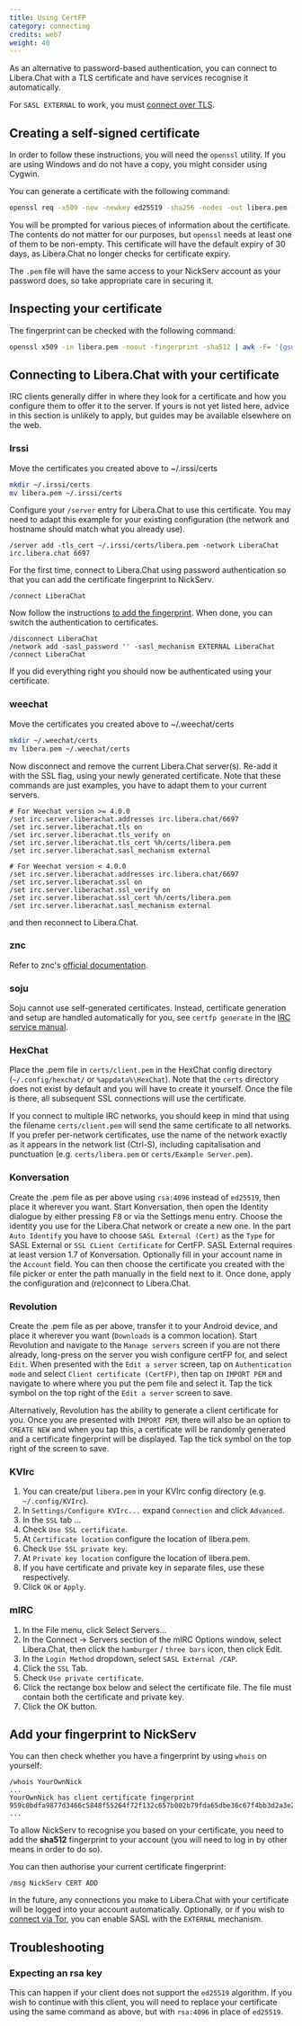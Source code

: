 ```yaml
---
title: Using CertFP
category: connecting
credits: web7
weight: 40
---
```


As an alternative to password-based authentication, you can connect to
Libera.Chat with a TLS certificate and have services recognise it
automatically.

For `SASL EXTERNAL` to work, you must [connect over TLS](/guides/connect).

## Creating a self-signed certificate

In order to follow these instructions, you will need the `openssl` utility. If
you are using Windows and do not have a copy, you might consider using Cygwin.

You can generate a certificate with the following command:

```sh
openssl req -x509 -new -newkey ed25519 -sha256 -nodes -out libera.pem -keyout libera.pem
```

You will be prompted for various pieces of information about the certificate.
The contents do not matter for our purposes, but `openssl` needs at least one
of them to be non-empty. This certificate will have the default expiry of 30
days, as Libera.Chat no longer checks for certificate expiry.

The `.pem` file will have the same access to your NickServ account as your
password does, so take appropriate care in securing it.

## Inspecting your certificate

The fingerprint can be checked with the following command:

```sh
openssl x509 -in libera.pem -noout -fingerprint -sha512 | awk -F= '{gsub(":",""); print tolower ($2)}'
```

## Connecting to Libera.Chat with your certificate

IRC clients generally differ in where they look for a certificate and how you
configure them to offer it to the server. If yours is not yet listed here,
advice in this section is unlikely to apply, but guides may be available
elsewhere on the web.

### Irssi

Move the certificates you created above to ~/.irssi/certs

```sh
mkdir ~/.irssi/certs
mv libera.pem ~/.irssi/certs
```

Configure your `/server` entry for Libera.Chat to use this certificate. You
may need to adapt this example for your existing configuration (the network
and hostname should match what you already use).

```irc
/server add -tls_cert ~/.irssi/certs/libera.pem -network LiberaChat irc.libera.chat 6697
```

For the first time, connect to Libera.Chat using password authentication so
that you can add the certificate fingerprint to NickServ.

```irc
/connect LiberaChat
```

Now follow the instructions [to add the fingerprint](#add-your-fingerprint-to-nickserv).
When done, you can switch the authentication to certificates.

```irc
/disconnect LiberaChat
/network add -sasl_password '' -sasl_mechanism EXTERNAL LiberaChat
/connect LiberaChat
```

If you did everything right you should now be authenticated using your
certificate.

### weechat

Move the certificates you created above to ~/.weechat/certs

```sh
mkdir ~/.weechat/certs
mv libera.pem ~/.weechat/certs
```

Now disconnect and remove the current Libera.Chat server(s). Re-add it with
the SSL flag, using your newly generated certificate. Note that these commands
are just examples, you have to adapt them to your current servers.

```irc
# For Weechat version >= 4.0.0
/set irc.server.liberachat.addresses irc.libera.chat/6697
/set irc.server.liberachat.tls on
/set irc.server.liberachat.tls_verify on
/set irc.server.liberachat.tls_cert %h/certs/libera.pem
/set irc.server.liberachat.sasl_mechanism external

# For Weechat version < 4.0.0
/set irc.server.liberachat.addresses irc.libera.chat/6697
/set irc.server.liberachat.ssl on
/set irc.server.liberachat.ssl_verify on
/set irc.server.liberachat.ssl_cert %h/certs/libera.pem
/set irc.server.liberachat.sasl_mechanism external
```

and then reconnect to Libera.Chat.

### znc

Refer to znc's [official documentation](https://wiki.znc.in/Cert).

### soju

Soju cannot use self-generated certificates.
Instead, certificate generation and setup are handled automatically for you,
see `certfp generate` in the [IRC service manual](https://soju.im/doc/soju.1.html#IRC_SERVICE).

### HexChat

Place the .pem file in `certs/client.pem` in the HexChat config
directory (`~/.config/hexchat/` or `%appdata%\HexChat`). Note
that the `certs` directory does not exist by default and you will have to
create it yourself. Once the file is there, all subsequent SSL connections
will use the certificate.

If you connect to multiple IRC networks, you should keep in mind that using
the filename `certs/client.pem` will send the same certificate to all networks.
If you prefer per-network certificates, use the name of the network exactly
as it appears in the network list (Ctrl-S), including capitalisation and
punctuation (e.g. `certs/libera.pem` or `certs/Example Server.pem`).

### Konversation

Create the .pem file as per above using `rsa:4096` instead of `ed25519`,
then place it wherever you want. Start Konversation, then open the Identity
dialogue by either pressing <kbd>F8</kbd> or via the Settings menu entry.
Choose the identity you use for the Libera.Chat network or create a new one.
In the part `Auto Identify` you have to choose `SASL External (Cert)`
as the `Type` for SASL External or `SSL CLient Certificate` for CertFP.
SASL External requires at least version 1.7 of Konversation.
Optionally fill in your account name in the `Account` field.
You can then choose the certificate you created with the file picker
or enter the path manually in the field next to it.
Once done, apply the configuration and (re)connect to Libera.Chat.

### Revolution

Create the .pem file as per above, transfer it to your Android device, and
place it wherever you want (`Downloads` is a common location).
Start Revolution and navigate to the `Manage servers` screen if you are not
there already, long-press on the server you wish configure certFP for, and
select `Edit`. When presented with the `Edit a server` screen, tap on
`Authentication mode` and select `Client certificate (CertFP)`, then tap on
`IMPORT PEM` and navigate to where where you put the pem file and select it.
Tap the tick symbol on the top right of the `Edit a server` screen to save.

Alternatively, Revolution has the ability to generate a client certificate for
you. Once you are presented with `IMPORT PEM`, there will also be an option
to `CREATE NEW` and when you tap this, a certificate will be randomly generated
and a certificate fingerprint will be displayed. Tap the tick symbol on the top
right of the screen to save.

### KVIrc

1. You can create/put `libera.pem` in your KVIrc config directory (e.g.
   `~/.config/KVIrc`).
2. In `Settings/Configure KVIrc...` expand `Connection` and click `Advanced`.
3. In the `SSL` tab ...
4. Check `Use SSL certificate`.
5. At `Certificate location` configure the location of libera.pem.
6. Check `Use SSL private key`.
7. At `Private key location` configure the location of libera.pem.
8. If you have certificate and private key in separate files, use these
   respectively.
9. Click `OK` or `Apply`.

### mIRC

1. In the File menu, click Select Servers...
2. In the Connect -> Servers section of the mIRC Options window, select Libera.Chat, then click the `hamburger` / `three bars` icon, then click Edit.
3. In the `Login Method` dropdown, select `SASL External /CAP`.
4. Click the `SSL` Tab.
5. Check `Use private certificate`.
6. Click the rectange box below and select the certificate file. The file must contain both the certificate and private key.
7. Click the OK button.


## Add your fingerprint to NickServ

You can then check whether you have a fingerprint by using `whois` on yourself:

```irc
/whois YourOwnNick
...
YourOwnNick has client certificate fingerprint 959c0bdfa9877d3466c5848f55264f72f132c657b002b79fda65dbe36c67f4bb3d2a3e2e9925cb5896a53c76169c5bb71b7853bd90192068dc77f4b20159a1d8
...
```

To allow NickServ to recognise you based on your certificate, you need to add
the **sha512** fingerprint to your account (you will need to log in by other
means in order to do so).

You can then authorise your current certificate fingerprint:

```irc
/msg NickServ CERT ADD
```

In the future, any connections you make to Libera.Chat with your certificate
will be logged into your account automatically. Optionally, or if you wish to
[connect via Tor](/guides/connect), you can enable SASL with the `EXTERNAL` mechanism.

## Troubleshooting

### Expecting an rsa key

This can happen if your client does not support the `ed25519` algorithm. If
you wish to continue with this client, you will need to replace your
certificate using the same command as above, but with `rsa:4096` in place of
`ed25519`.
